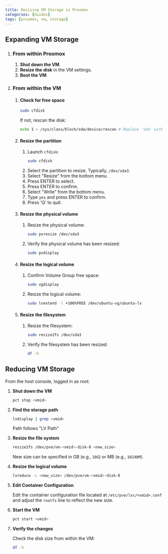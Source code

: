```yaml
---
title: Resizing VM Storage in Proxmox
categories: [Guides]
tags: [proxmox, vm, storage]
---
```


## Expanding VM Storage

1. ### From within Proxmox

   1. **Shut down the VM**.
   2. **Resize the disk** in the VM settings.
   3. **Boot the VM**.

2. ### From within the VM

   1. #### Check for free space

       ```bash
       sudo cfdisk
       ```
       If not, rescan the disk:
       ```bash
       echo 1 > /sys/class/block/sda/device/rescan # Replace 'sda' with the appropriate disk
       ```

   2. #### Resize the partition

       1. Launch `cfdisk`:
           ```bash
           sudo cfdisk
           ```
       2. Select the partition to resize. Typically, `/dev/sda3`.
       3. Select "Resize" from the bottom menu.
       4. Press ENTER to select.
       5. Press ENTER to confirm.
       6. Select "Write" from the bottom menu.
       7. Type `yes` and press ENTER to confirm.
       8. Press 'Q' to quit.

   3. #### Resize the physical volume

       1. Resize the physical volume:
           ```bash
           sudo pvresize /dev/sda3
           ```
       2. Verify the physical volume has been resized:
           ```bash
           sudo pvdisplay
           ```

   4. #### Resize the logical volume

       1. Confirm Volume Group free space:
           ```bash
           sudo vgdisplay
           ```
       2. Resize the logical volume:
           ```bash
           sudo lvextend -l +100%FREE /dev/ubuntu-vg/ubuntu-lv
           ```

   5. #### Resize the filesystem

       1. Resize the filesystem:
           ```bash
           sudo resize2fs /dev/sda3
           ```
       2. Verify the filesystem has been resized:
           ```bash
           df -h
           ```

## Reducing VM Storage

From the host console, logged in as root:

1. **Shut down the VM**

    ```bash
    pct stop <vmid>
    ```

2. **Find the storage path**

   ```bash
   lvdisplay | grep <vmid>
   ```
   Path follows "LV Path"

3. **Resize the file system**

    ```bash
    resize2fs /dev/pve/vm-<vmid>-disk-0 <new_size>
    ```
    New size can be specified in GB (e.g., `10G`) or MB (e.g., `10240M`).
4. **Resize the logical volume**

    ```bash
    lvreduce -L <new_size> /dev/pve/vm-<vmid>-disk-0
    ```
5. **Edit Container Configuration**

   Edit the container configuration file located at `/etc/pve/lxc/<vmid>.conf` and adjust the `rootfs` line to reflect the new size.
6. **Start the VM**

    ```bash
    pct start <vmid>
    ```
7. **Verify the changes**

   Check the disk size from within the VM:

   ```bash
   df -h
   ```
